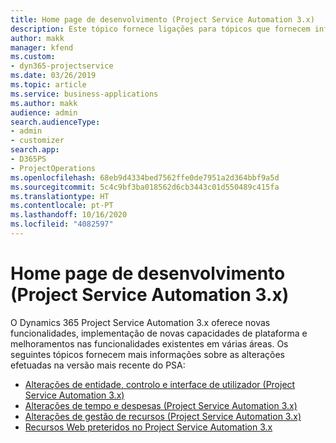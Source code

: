 ```yaml
---
title: Home page de desenvolvimento (Project Service Automation 3.x)
description: Este tópico fornece ligações para tópicos que fornecem informações de desenvolvimento do Dynamics 365 Project Service Automation (PSA), versão 3.x.
author: makk
manager: kfend
ms.custom:
- dyn365-projectservice
ms.date: 03/26/2019
ms.topic: article
ms.service: business-applications
ms.author: makk
audience: admin
search.audienceType:
- admin
- customizer
search.app:
- D365PS
- ProjectOperations
ms.openlocfilehash: 68eb9d4334bed7562ffe0de7951a2d364bbf9a5d
ms.sourcegitcommit: 5c4c9bf3ba018562d6cb3443c01d550489c415fa
ms.translationtype: HT
ms.contentlocale: pt-PT
ms.lasthandoff: 10/16/2020
ms.locfileid: "4082597"
---
```

# <a name="development-home-page-project-service-automation-3x"></a>Home page de desenvolvimento (Project Service Automation 3.x)

O Dynamics 365 Project Service Automation 3.x oferece novas funcionalidades, implementação de novas capacidades de plataforma e melhoramentos nas funcionalidades existentes em várias áreas. Os seguintes tópicos fornecem mais informações sobre as alterações efetuadas na versão mais recente do PSA:

- [Alterações de entidade, controlo e interface de utilizador (Project Service Automation 3.x)](../developer-guides/entity-changes-v3.x.md)
- [Alterações de tempo e despesas (Project Service Automation 3.x)](../developer-guides/time-expense-changes-v3.x.md)
- [Alterações de gestão de recursos (Project Service Automation 3.x)](../developer-guides/resource-management-changes-v3.x.md)
- [Recursos Web preteridos no Project Service Automation 3.x](../developer-guides/web-resources-deprecated-v3.x.md)
